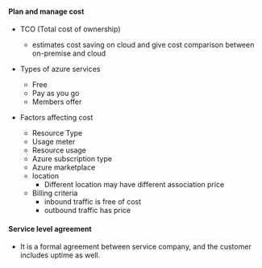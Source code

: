 #### Plan and manage cost 

- TCO (Total cost of ownership)
     - estimates cost saving on cloud and give cost comparison between on-premise and cloud
    
- Types of azure services
    - Free
    - Pay as you go
    - Members offer
    
- Factors affecting cost 
    - Resource Type
    - Usage meter
    - Resource usage
    - Azure subscription type
    - Azure marketplace
    - location
        - Different location may have different association price
    - Billing criteria
        - inbound traffic is free of cost 
        - outbound traffic has price
    
#### Service level agreement 
- It is a formal agreement between service company, and the customer includes uptime as well.
